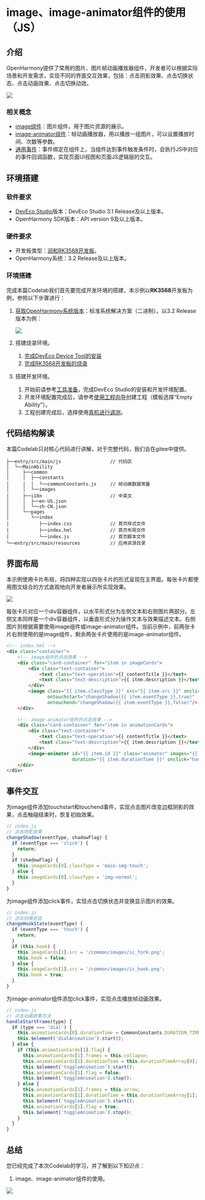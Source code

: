 # image、image-animator组件的使用（JS）

## 介绍

OpenHarmony提供了常用的图片、图片帧动画播放器组件，开发者可以根据实际场景和开发需求，实现不同的界面交互效果，包括：点击阴影效果、点击切换状态、点击动画效果、点击切换动效。

![](figures/ohimage.gif)

### 相关概念

-   [image组件](https://gitcode.com/openharmony/docs/blob/OpenHarmony-3.2-Release/zh-cn/application-dev/reference/arkui-js/js-components-basic-image.md)：图片组件，用于图片资源的展示。
-   [image-animator组件](https://gitcode.com/openharmony/docs/blob/OpenHarmony-3.2-Release/zh-cn/application-dev/reference/arkui-js/js-components-basic-image-animator.md)：帧动画播放器，用以播放一组图片，可以设置播放时间、次数等参数。
-   [通用事件](https://gitcode.com/openharmony/docs/blob/OpenHarmony-3.2-Release/zh-cn/application-dev/reference/arkui-js/js-components-common-events.md)：事件绑定在组件上，当组件达到事件触发条件时，会执行JS中对应的事件回调函数，实现页面UI视图和页面JS逻辑层的交互。

## 环境搭建

### 软件要求

-   [DevEco Studio](https://gitcode.com/openharmony/docs/blob/master/zh-cn/application-dev/quick-start/start-overview.md#%E5%B7%A5%E5%85%B7%E5%87%86%E5%A4%87)版本：DevEco Studio 3.1 Release及以上版本。
-   OpenHarmony SDK版本：API version 9及以上版本。

### 硬件要求

-   开发板类型：[润和RK3568开发板](https://gitcode.com/openharmony/docs/blob/master/zh-cn/device-dev/quick-start/quickstart-appendix-rk3568.md)。
-   OpenHarmony系统：3.2 Release及以上版本。

### 环境搭建

完成本篇Codelab我们首先要完成开发环境的搭建，本示例以**RK3568**开发板为例，参照以下步骤进行：

1.  [获取OpenHarmony系统版本](https://gitcode.com/openharmony/docs/blob/master/zh-cn/device-dev/get-code/sourcecode-acquire.md#%E8%8E%B7%E5%8F%96%E6%96%B9%E5%BC%8F3%E4%BB%8E%E9%95%9C%E5%83%8F%E7%AB%99%E7%82%B9%E8%8E%B7%E5%8F%96)：标准系统解决方案（二进制）。以3.2 Release版本为例：

    ![](figures/zh-cn_image_0000001569303293.png)

2.  搭建烧录环境。
    1.  [完成DevEco Device Tool的安装](https://gitcode.com/openharmony/docs/blob/master/zh-cn/device-dev/quick-start/quickstart-ide-env-win.md)
    2.  [完成RK3568开发板的烧录](https://gitcode.com/openharmony/docs/blob/master/zh-cn/device-dev/quick-start/quickstart-ide-3568-burn.md)

3.  搭建开发环境。
    1.  开始前请参考[工具准备](https://gitcode.com/openharmony/docs/blob/master/zh-cn/application-dev/quick-start/start-overview.md#%E5%B7%A5%E5%85%B7%E5%87%86%E5%A4%87)，完成DevEco Studio的安装和开发环境配置。
    2.  开发环境配置完成后，请参考[使用工程向导](https://gitcode.com/openharmony/docs/blob/master/zh-cn/application-dev/quick-start/start-with-ets-stage.md#创建ets工程)创建工程（模板选择“Empty Ability”）。
    3.  工程创建完成后，选择使用[真机进行调测](https://gitcode.com/openharmony/docs/blob/master/zh-cn/application-dev/quick-start/start-with-ets-stage.md#使用真机运行应用)。

## 代码结构解读

本篇Codelab只对核心代码进行讲解，对于完整代码，我们会在gitee中提供。

```
├──entry/src/main/js	              // 代码区
│  └──MainAbility
│     ├──common
│     │  ├──constants
│     │  │  └──commonConstants.js     // 帧动画数据常量
│     │  └──images
│     ├──i18n		                  // 中英文	
│     │  ├──en-US.json			
│     │  └──zh-CN.json			
│     └──pages
│        └──index
│           ├──index.css              // 首页样式文件	
│           ├──index.hml              // 首页布局文件
│           └──index.js               // 首页脚本文件
└──entry/src/main/resources           // 应用资源目录
```

## 界面布局

本示例使用卡片布局，将四种实现以四张卡片的形式呈现在主界面。每张卡片都使用图文结合的方式直观地向开发者展示所实现效果。

![](figures/111.png)

每张卡片对应一个div容器组件，以水平形式分为左侧文本和右侧图片两部分。左侧文本同样是一个div容器组件，以垂直形式分为操作文本与效果描述文本。右侧图片则根据需要使用image组件或image-animator组件。当前示例中，前两张卡片右侧使用的是image组件，剩余两张卡片使用的是image-animator组件。

```html
<!-- index.hml -->
<div class="container">
    <!-- image组件的点击效果 -->
    <div class="card-container" for="item in imageCards">
        <div class="text-container">
            <text class="text-operation">{{ contentTitle }}</text>
            <text class="text-description">{{ item.description }}</text>
        </div>
        <image class="{{ item.classType }}" src="{{ item.src }}" onclick="changeHookState({{ item.eventType }})"
               ontouchstart="changeShadow({{ item.eventType }},true)"
               ontouchend="changeShadow({{ item.eventType }},false)"/>
    </div>
	
    <!-- image-animator组件的点击效果 -->
    <div class="card-container" for="item in animationCards">
        <div class="text-container">
            <text class="text-operation">{{ contentTitle }}</text>
            <text class="text-description">{{ item.description }}</text>
        </div>
        <image-animator id="{{ item.id }}" class="animator" images="{{ item.frames }}" iteration="1"
                        duration="{{ item.durationTime }}" onclick="handleStartFrame({{ item.type }})"/>
    </div>
</div>
```

## 事件交互 

为image组件添加touchstart和touchend事件，实现点击图片改变边框阴影的效果，点击触碰结束时，恢复初始效果。

```javascript
// index.js
// 点击阴影效果
changeShadow(eventType, shadowFlag) {
  if (eventType === 'click') {
    return;
  }
  if (shadowFlag) {
    this.imageCards[0].classType = 'main-img-touch';
  } else {
    this.imageCards[0].classType = 'img-normal';
  }
}
```

为image组件添加click事件，实现点击切换状态并变换显示图片的效果。

```javascript
// index.js
// 点击切换状态
changeHookState(eventType) {
  if (eventType === 'touch') {
    return;
  }
  if (this.hook) {
    this.imageCards[1].src = '/common/images/ic_fork.png';
    this.hook = false;
  } else {
    this.imageCards[1].src = '/common/images/ic_hook.png';
    this.hook = true;
  }
}
```

为image-animator组件添加click事件，实现点击播放帧动画效果。

```javascript
// index.js
// 点击动画效果方法
handleStartFrame(type) {
  if (type === 'dial') {
    this.animationCards[0].durationTime = CommonConstants.DURATION_TIME;
    this.$element('dialAnimation').start();
  } else {
    if (this.animationCards[1].flag) {
      this.animationCards[1].frames = this.collapse;
      this.animationCards[1].durationTime = this.durationTimeArray[0];
      this.$element('toggleAnimation').start();
      this.animationCards[1].flag = false;
      this.$element('toggleAnimation').stop();
    } else {
      this.animationCards[1].frames = this.arrow;
      this.animationCards[1].durationTime = this.durationTimeArray[1];
      this.$element('toggleAnimation').start();
      this.animationCards[1].flag = true;
      this.$element('toggleAnimation').stop();
    }
  }
}
```

## 总结

您已经完成了本次Codelab的学习，并了解到以下知识点：

1.  image、image-animator组件的使用。

![](figures/zh-cn_image_0000001561831132.gif)




